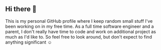 ## Hi there 👋

This is my personal GitHub profile where I keep random small stuff I've been working on in my free time. 
As a full time software engineer and a parent, I don't really have time to code and work on additional project as much as I'd like to.
So feel free to look around, but don't expect to find anything significant ☺️
